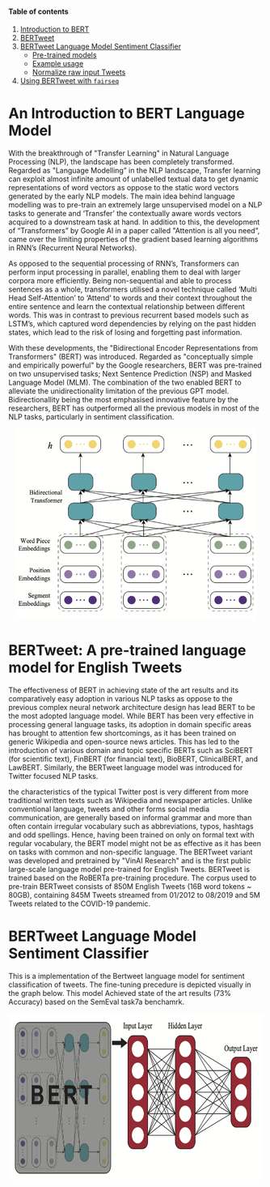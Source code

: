 

#### Table of contents
1. [Introduction to BERT](#introduction)
2. [BERTweet](#Bertweet)
3. [BERTweet Language Model Sentiment Classifier](#Classifier)
    - [Pre-trained models](#models2)
    - [Example usage](#usage2)
    - [Normalize raw input Tweets](#preprocess)
4. [Using BERTweet with `fairseq`](#fairseq)


# <a name="introduction"></a> An Introduction to BERT Language Model


With the breakthrough of "Transfer Learning" in Natural Language Processing (NLP), the landscape has been completely transformed. Regarded as "Language Modelling” in the NLP landscape, Transfer learning can exploit almost infinite amount of unlabelled textual data to get dynamic representations of word vectors as oppose to the static word vectors generated by the early NLP models. The main idea behind language modelling was to pre-train an extremely large unsupervised model on a NLP tasks to generate and ‘Transfer’ the contextually aware words vectors acquired to a downstream task at hand. In addition to this, the development of “Transformers” by Google AI in a paper called "Attention is all you need”, came over the limiting properties of the gradient based learning algorithms in RNN’s (Recurrent Neural Networks). 


As opposed to the sequential processing of RNN’s, Transformers can perform input processing in parallel, enabling them to deal with larger corpora more efficiently. Being non-sequential and able to process sentences as a whole, transformers utilised a novel technique called ‘Multi Head Self-Attention’ to ‘Attend’ to words and their context throughout the entire sentence and learn the contextual relationship between different words. This was in contrast to previous recurrent based models such as LSTM’s, which captured word dependencies by relying on the past hidden states, which lead to the risk of losing and forgetting past information. 

With these developments, the "Bidirectional Encoder Representations from Transformers" (BERT) was introduced. Regarded as "conceptually simple and empirically powerful" by the Google researchers, BERT was pre-trained on two unsupervised tasks; Next Sentence Prediction (NSP) and Masked Language Model (MLM). The combination of the two enabled BERT to alleviate the unidirectionality limitation of the previous GPT model. Bidirectionallity being the most emphasised innovative feature by the researchers, BERT has outperformed all the previous models in most of the NLP tasks, particularly in sentiment classification. 

<p align="center">
<img src="/Figures/Figure4.png" width="480" height="380">
</p>

# <a name="Bertweet"></a> BERTweet: A pre-trained language model for English Tweets 

The effectiveness of BERT in achieving state of the art results and its comparatively easy adoption in various NLP tasks as oppose to the previous complex neural network architecture design has lead BERT to be the most adopted language model. While BERT has been very effective in processing general language tasks, its adoption in domain specific areas has brought to attention few shortcomings, as it has been trained on generic Wikipedia and open-source news articles. This has led to the introduction of various domain and topic specific BERTs such as SciBERT (for scientific text), FinBERT (for financial text), BioBERT, ClinicalBERT, and LawBERT. Similarly, the BERTweet language model was introduced for Twitter focused NLP tasks. 

the characteristics of the typical Twitter post is very different from more traditional written texts such as Wikipedia and newspaper articles. Unlike conventional language, tweets and other forms social media communication, are generally based on informal grammar and more than often contain irregular vocabulary such as abbreviations, typos, hashtags and odd spellings. Hence, having been trained on only on formal text with regular vocabulary, the BERT model might not be as effective as it has been on tasks with common and non-specific language. The BERTweet variant was developed and pretrained by "VinAI Research" and is the first public large-scale language model pre-trained for English Tweets. BERTweet is trained based on the RoBERTa pre-training procedure. The corpus used to pre-train BERTweet consists of 850M English Tweets (16B word tokens ~ 80GB), containing 845M Tweets streamed from 01/2012 to 08/2019 and 5M Tweets related to the COVID-19 pandemic.

# <a name="Classifier"></a> BERTweet Language Model Sentiment Classifier


This is a implementation of the Bertweet language model for sentiment classification of tweets. 
  The fine-tuning precedure is depicted visually in the graph below. 
  This model Achieved state of the art results (73% Accuracy) based on the SemEval task7a benchamrk. 

<p align="center">
<img src="/Figures/Figurex.png" width="600" height="330">
</p>


